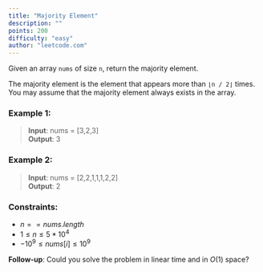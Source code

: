 ```yaml
---
title: "Majority Element"
description: ""
points: 200
difficulty: "easy"
author: "leetcode.com"
---
```


Given an array `nums` of size `n`, return the majority element.

The majority element is the element that appears more than `⌊n / 2⌋` times. You may assume that the majority element always exists in the array.

### Example 1:

> **Input**: nums = [3,2,3]<br/>**Output**: 3

### Example 2:

> **Input**: nums = [2,2,1,1,1,2,2]<br/>**Output**: 2

### Constraints:

- $n == nums.length$
- $1 \le n \le 5 * 10^4$
- $-10^9 \le nums[i] \le 10^9$

**Follow-up**: Could you solve the problem in linear time and in $O(1)$ space?
